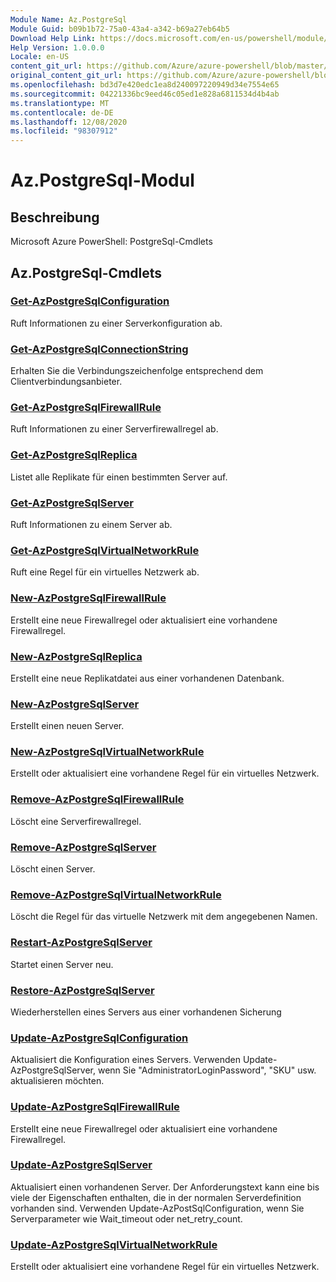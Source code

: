 ```yaml
---
Module Name: Az.PostgreSql
Module Guid: b09b1b72-75a0-43a4-a342-b69a27eb64b5
Download Help Link: https://docs.microsoft.com/en-us/powershell/module/az.postgresql
Help Version: 1.0.0.0
Locale: en-US
content_git_url: https://github.com/Azure/azure-powershell/blob/master/src/PostgreSql/help/Az.PostgreSql.md
original_content_git_url: https://github.com/Azure/azure-powershell/blob/master/src/PostgreSql/help/Az.PostgreSql.md
ms.openlocfilehash: bd3d7e420edc1ea8d240097220949d34e7554e65
ms.sourcegitcommit: 04221336bc9eed46c05ed1e828a6811534d4b4ab
ms.translationtype: MT
ms.contentlocale: de-DE
ms.lasthandoff: 12/08/2020
ms.locfileid: "98307912"
---
```

# Az.PostgreSql-Modul
## Beschreibung
Microsoft Azure PowerShell: PostgreSql-Cmdlets

## Az.PostgreSql-Cmdlets
### [Get-AzPostgreSqlConfiguration](Get-AzPostgreSqlConfiguration.md)
Ruft Informationen zu einer Serverkonfiguration ab.

### [Get-AzPostgreSqlConnectionString](Get-AzPostgreSqlConnectionString.md)
Erhalten Sie die Verbindungszeichenfolge entsprechend dem Clientverbindungsanbieter.

### [Get-AzPostgreSqlFirewallRule](Get-AzPostgreSqlFirewallRule.md)
Ruft Informationen zu einer Serverfirewallregel ab.

### [Get-AzPostgreSqlReplica](Get-AzPostgreSqlReplica.md)
Listet alle Replikate für einen bestimmten Server auf.

### [Get-AzPostgreSqlServer](Get-AzPostgreSqlServer.md)
Ruft Informationen zu einem Server ab.

### [Get-AzPostgreSqlVirtualNetworkRule](Get-AzPostgreSqlVirtualNetworkRule.md)
Ruft eine Regel für ein virtuelles Netzwerk ab.

### [New-AzPostgreSqlFirewallRule](New-AzPostgreSqlFirewallRule.md)
Erstellt eine neue Firewallregel oder aktualisiert eine vorhandene Firewallregel.

### [New-AzPostgreSqlReplica](New-AzPostgreSqlReplica.md)
Erstellt eine neue Replikatdatei aus einer vorhandenen Datenbank.

### [New-AzPostgreSqlServer](New-AzPostgreSqlServer.md)
Erstellt einen neuen Server.

### [New-AzPostgreSqlVirtualNetworkRule](New-AzPostgreSqlVirtualNetworkRule.md)
Erstellt oder aktualisiert eine vorhandene Regel für ein virtuelles Netzwerk.

### [Remove-AzPostgreSqlFirewallRule](Remove-AzPostgreSqlFirewallRule.md)
Löscht eine Serverfirewallregel.

### [Remove-AzPostgreSqlServer](Remove-AzPostgreSqlServer.md)
Löscht einen Server.

### [Remove-AzPostgreSqlVirtualNetworkRule](Remove-AzPostgreSqlVirtualNetworkRule.md)
Löscht die Regel für das virtuelle Netzwerk mit dem angegebenen Namen.

### [Restart-AzPostgreSqlServer](Restart-AzPostgreSqlServer.md)
Startet einen Server neu.

### [Restore-AzPostgreSqlServer](Restore-AzPostgreSqlServer.md)
Wiederherstellen eines Servers aus einer vorhandenen Sicherung

### [Update-AzPostgreSqlConfiguration](Update-AzPostgreSqlConfiguration.md)
Aktualisiert die Konfiguration eines Servers.
Verwenden Update-AzPostgreSqlServer, wenn Sie "AdministratorLoginPassword", "SKU" usw. aktualisieren möchten.

### [Update-AzPostgreSqlFirewallRule](Update-AzPostgreSqlFirewallRule.md)
Erstellt eine neue Firewallregel oder aktualisiert eine vorhandene Firewallregel.

### [Update-AzPostgreSqlServer](Update-AzPostgreSqlServer.md)
Aktualisiert einen vorhandenen Server.
Der Anforderungstext kann eine bis viele der Eigenschaften enthalten, die in der normalen Serverdefinition vorhanden sind.
Verwenden Update-AzPostSqlConfiguration, wenn Sie Serverparameter wie Wait_timeout oder net_retry_count.

### [Update-AzPostgreSqlVirtualNetworkRule](Update-AzPostgreSqlVirtualNetworkRule.md)
Erstellt oder aktualisiert eine vorhandene Regel für ein virtuelles Netzwerk.

